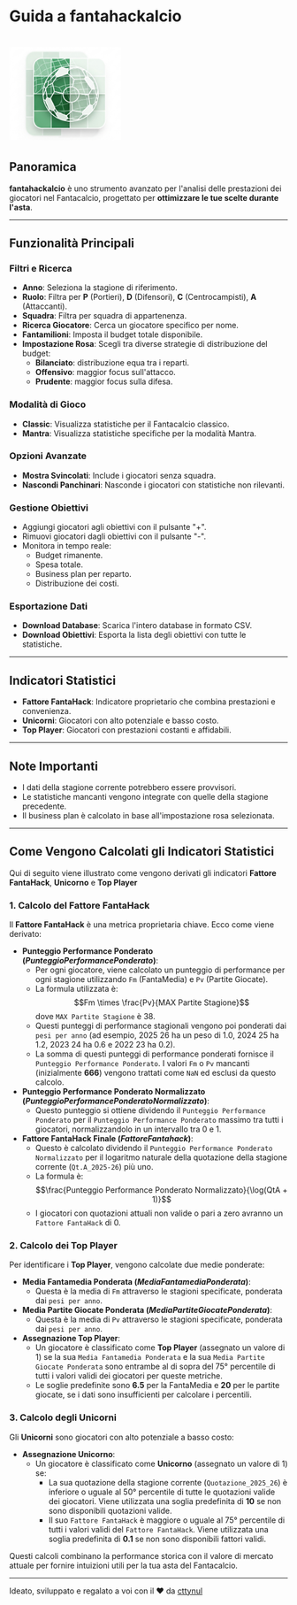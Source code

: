 # Guida a fantahackalcio

# <p text-align="center"><img style="max-width:40%" src="./logo.png"></p>

## Panoramica
**fantahackalcio** è uno strumento avanzato per l'analisi delle prestazioni dei giocatori nel Fantacalcio, progettato per **ottimizzare le tue scelte durante l'asta**.

---

## Funzionalità Principali

### Filtri e Ricerca
* **Anno**: Seleziona la stagione di riferimento.
* **Ruolo**: Filtra per **P** (Portieri), **D** (Difensori), **C** (Centrocampisti), **A** (Attaccanti).
* **Squadra**: Filtra per squadra di appartenenza.
* **Ricerca Giocatore**: Cerca un giocatore specifico per nome.
* **Fantamilioni**: Imposta il budget totale disponibile.
* **Impostazione Rosa**: Scegli tra diverse strategie di distribuzione del budget:
    * **Bilanciato**: distribuzione equa tra i reparti.
    * **Offensivo**: maggior focus sull'attacco.
    * **Prudente**: maggior focus sulla difesa.

### Modalità di Gioco
* **Classic**: Visualizza statistiche per il Fantacalcio classico.
* **Mantra**: Visualizza statistiche specifiche per la modalità Mantra.

### Opzioni Avanzate
* **Mostra Svincolati**: Include i giocatori senza squadra.
* **Nascondi Panchinari**: Nasconde i giocatori con statistiche non rilevanti.

### Gestione Obiettivi
* Aggiungi giocatori agli obiettivi con il pulsante "+".
* Rimuovi giocatori dagli obiettivi con il pulsante "-".
* Monitora in tempo reale:
    * Budget rimanente.
    * Spesa totale.
    * Business plan per reparto.
    * Distribuzione dei costi.

### Esportazione Dati
* **Download Database**: Scarica l'intero database in formato CSV.
* **Download Obiettivi**: Esporta la lista degli obiettivi con tutte le statistiche.

---

## Indicatori Statistici

* **Fattore FantaHack**: Indicatore proprietario che combina prestazioni e convenienza.
* **Unicorni**: Giocatori con alto potenziale e basso costo.
* **Top Player**: Giocatori con prestazioni costanti e affidabili.

---

## Note Importanti

* I dati della stagione corrente potrebbero essere provvisori.
* Le statistiche mancanti vengono integrate con quelle della stagione precedente.
* Il business plan è calcolato in base all'impostazione rosa selezionata.

---

## Come Vengono Calcolati gli Indicatori Statistici

Qui di seguito viene illustrato come vengono derivati gli indicatori **Fattore FantaHack**, **Unicorno** e **Top Player**

### 1. Calcolo del Fattore FantaHack

Il **Fattore FantaHack** è una metrica proprietaria chiave. Ecco come viene derivato:

* **Punteggio Performance Ponderato ($Punteggio Performance Ponderato$)**:
    * Per ogni giocatore, viene calcolato un punteggio di performance per ogni stagione utilizzando `Fm` (FantaMedia) e `Pv` (Partite Giocate).
    * La formula utilizzata è:
        $$Fm \times \frac{Pv}{MAX Partite Stagione}$$
        dove `MAX Partite Stagione` è 38.
    * Questi punteggi di performance stagionali vengono poi ponderati dai `pesi per anno` (ad esempio, 2025 26 ha un peso di 1.0, 2024 25 ha 1.2, 2023 24 ha 0.6 e 2022 23 ha 0.2).
    * La somma di questi punteggi di performance ponderati fornisce il `Punteggio Performance Ponderato`. I valori `Fm` o `Pv` mancanti (inizialmente **666**) vengono trattati come `NaN` ed esclusi da questo calcolo.
* **Punteggio Performance Ponderato Normalizzato ($Punteggio Performance Ponderato Normalizzato$)**:
    * Questo punteggio si ottiene dividendo il `Punteggio Performance Ponderato` per il `Punteggio Performance Ponderato` massimo tra tutti i giocatori, normalizzandolo in un intervallo tra 0 e 1.
* **Fattore FantaHack Finale ($Fattore Fantahack$)**:
    * Questo è calcolato dividendo il `Punteggio Performance Ponderato Normalizzato` per il logaritmo naturale della quotazione della stagione corrente (`Qt.A_2025-26`) più uno.
    * La formula è:
        $$\frac{Punteggio Performance Ponderato Normalizzato}{\log(QtA + 1)}$$
    * I giocatori con quotazioni attuali non valide o pari a zero avranno un `Fattore FantaHack` di 0.

### 2. Calcolo dei Top Player

Per identificare i **Top Player**, vengono calcolate due medie ponderate:

* **Media Fantamedia Ponderata ($Media Fantamedia Ponderata$)**:
    * Questa è la media di `Fm` attraverso le stagioni specificate, ponderata dai `pesi per anno`.
* **Media Partite Giocate Ponderata ($Media Partite Giocate Ponderata$)**:
    * Questa è la media di `Pv` attraverso le stagioni specificate, ponderata dai `pesi per anno`.
* **Assegnazione Top Player**:
    * Un giocatore è classificato come **Top Player** (assegnato un valore di 1) se la sua `Media Fantamedia Ponderata` e la sua `Media Partite Giocate Ponderata` sono entrambe al di sopra del 75° percentile di tutti i valori validi dei giocatori per queste metriche.
    * Le soglie predefinite sono **6.5** per la FantaMedia e **20** per le partite giocate, se i dati sono insufficienti per calcolare i percentili.

### 3. Calcolo degli Unicorni

Gli **Unicorni** sono giocatori con alto potenziale a basso costo:

* **Assegnazione Unicorno**:
    * Un giocatore è classificato come **Unicorno** (assegnato un valore di 1) se:
        * La sua quotazione della stagione corrente (`Quotazione_2025_26`) è inferiore o uguale al 50° percentile di tutte le quotazioni valide dei giocatori. Viene utilizzata una soglia predefinita di **10** se non sono disponibili quotazioni valide.
        * Il suo `Fattore FantaHack` è maggiore o uguale al 75° percentile di tutti i valori validi del `Fattore FantaHack`. Viene utilizzata una soglia predefinita di **0.1** se non sono disponibili fattori validi.

Questi calcoli combinano la performance storica con il valore di mercato attuale per fornire intuizioni utili per la tua asta del Fantacalcio.

---

Ideato, sviluppato e regalato a voi con il ❤️ da [cttynul](https://github.com/cttynul)